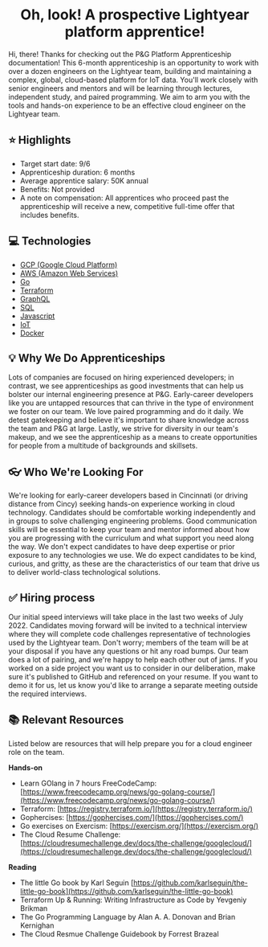 <h1 align="center">
  Oh, look! A prospective Lightyear platform apprentice!
</h1>

Hi, there! Thanks for checking out the P&G Platform Apprenticeship documentation! This 6-month apprenticeship is an opportunity to work with over a dozen engineers on the Lightyear team, building and maintaining a complex, global, cloud-based platform for IoT data. You'll work closely with senior engineers and mentors and will be learning through lectures, independent study, and paired programming. We aim to arm you with the tools and hands-on experience to be an effective cloud engineer on the Lightyear team.

## :star: Highlights
- Target start date: 9/6
- Apprenticeship duration: 6 months
- Average apprentice salary: 50K annual
- Benefits: Not provided
- A note on compensation: All apprentices who proceed past the apprenticeship will receive a new, competitive full-time offer that includes benefits.

## :computer: Technologies
- [GCP (Google Cloud Platform)](https://cloud.google.com/)
- [AWS (Amazon Web Services)](https://aws.amazon.com/)
- [Go](https://go.dev/)
- [Terraform](https://www.terraform.io/)
- [GraphQL](https://graphql.org/)
- [SQL](https://www.postgresql.org/)
- [Javascript](https://www.javascript.com/)
- [IoT](https://en.wikipedia.org/wiki/Internet_of_things)
- [Docker](https://www.docker.com/)

## :bulb: Why We Do Apprenticeships
Lots of companies are focused on hiring experienced developers; in contrast, we see apprenticeships as good investments that can help us bolster our internal engineering presence at P&G. Early-career developers like you are untapped resources that can thrive in the type of environment we foster on our team. We love paired programming and do it daily. We detest gatekeeping and believe it's important to share knowledge across the team and P&G at large. Lastly, we strive for diversity in our team's makeup, and we see the apprenticeship as a means to create opportunities for people from a multitude of backgrounds and skillsets. 

## :eyeglasses: Who We're Looking For
We're looking for early-career developers based in Cincinnati (or driving distance from Cincy) seeking hands-on experience working in cloud technology. Candidates should be comfortable working independently and in groups to solve challenging engineering problems. Good communication skills will be essential to keep your team and mentor informed about how you are progressing with the curriculum and what support you need along the way. We don't expect candidates to have deep expertise or prior exposure to any technologies we use. We do expect candidates to be kind, curious, and gritty, as these are the characteristics of our team that drive us to deliver world-class technological solutions.

## :white_check_mark: Hiring process
Our initial speed interviews will take place in the last two weeks of July 2022. Candidates moving forward will be invited to a technical interview where they will complete code challenges representative of technologies used by the Lightyear team. Don't worry; members of the team will be at your disposal if you have any questions or hit any road bumps. Our team does a lot of pairing, and we're happy to help each other out of jams.
If you worked on a side project you want us to consider in our deliberation, make sure it's published to GitHub and referenced on your resume. If you want to demo it for us, let us know you'd like to arrange a separate meeting outside the required interviews. 

## :books: Relevant Resources
Listed below are resources that will help prepare you for a cloud engineer role on the team.

**Hands-on**
- Learn GOlang in 7 hours FreeCodeCamp: [https://www.freecodecamp.org/news/go-golang-course/](https://www.freecodecamp.org/news/go-golang-course/)
- Terraform: [https://registry.terraform.io/](https://registry.terraform.io/)
- Gophercises: [https://gophercises.com/](https://gophercises.com/)
- Go exercises on Exercism: [https://exercism.org/](https://exercism.org/)
- The Cloud Resume Challenge: [https://cloudresumechallenge.dev/docs/the-challenge/googlecloud/](https://cloudresumechallenge.dev/docs/the-challenge/googlecloud/)

**Reading**
- The little Go book by Karl Seguin [https://github.com/karlseguin/the-little-go-book](https://github.com/karlseguin/the-little-go-book)
- Terraform Up & Running: Writing Infrastructure as Code by Yevgeniy Brikman
- The Go Programming Language by Alan A. A. Donovan and Brian Kernighan
- The Cloud Resmue Challenge Guidebook by Forrest Brazeal

